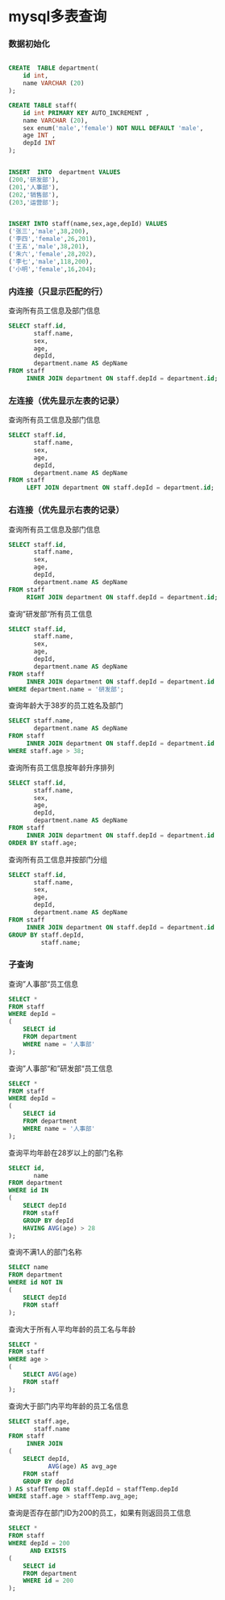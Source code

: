 ﻿# mysql多表查询

### 数据初始化

```sql

CREATE  TABLE department(
    id int,
    name VARCHAR (20)
);

CREATE TABLE staff(
    id int PRIMARY KEY AUTO_INCREMENT ,
    name VARCHAR (20),
    sex enum('male','female') NOT NULL DEFAULT 'male',
    age INT ,
    depId INT 
);


INSERT  INTO  department VALUES
(200,'研发部'),
(201,'人事部'),
(202,'销售部'),
(203,'运营部');


INSERT INTO staff(name,sex,age,depId) VALUES
('张三','male',38,200),
('李四','female',26,201),
('王五','male',38,201),
('朱六','female',28,202),
('李七','male',118,200),
('小明','female',16,204);

```

### 内连接（只显示匹配的行）

查询所有员工信息及部门信息

```sql    
SELECT staff.id, 
       staff.name, 
       sex, 
       age, 
       depId, 
       department.name AS depName
FROM staff
     INNER JOIN department ON staff.depId = department.id; 
```


### 左连接（优先显示左表的记录）

查询所有员工信息及部门信息

```sql
SELECT staff.id, 
       staff.name, 
       sex, 
       age, 
       depId, 
       department.name AS depName
FROM staff
     LEFT JOIN department ON staff.depId = department.id;
```


### 右连接（优先显示右表的记录）

查询所有员工信息及部门信息

```sql
SELECT staff.id, 
       staff.name, 
       sex, 
       age, 
       depId, 
       department.name AS depName
FROM staff
     RIGHT JOIN department ON staff.depId = department.id;
```


查询”研发部“所有员工信息
```sql
SELECT staff.id, 
       staff.name, 
       sex, 
       age, 
       depId, 
       department.name AS depName
FROM staff
     INNER JOIN department ON staff.depId = department.id
WHERE department.name = '研发部';
```

查询年龄大于38岁的员工姓名及部门
```sql
SELECT staff.name, 
       department.name AS depName
FROM staff
     INNER JOIN department ON staff.depId = department.id
WHERE staff.age > 38;
```

查询所有员工信息按年龄升序排列
```sql
SELECT staff.id, 
       staff.name, 
       sex, 
       age, 
       depId, 
       department.name AS depName
FROM staff
     INNER JOIN department ON staff.depId = department.id
ORDER BY staff.age;
```

查询所有员工信息并按部门分组
```sql
SELECT staff.id, 
       staff.name, 
       sex, 
       age, 
       depId, 
       department.name AS depName
FROM staff
     INNER JOIN department ON staff.depId = department.id
GROUP BY staff.depId, 
         staff.name;
```


### 子查询

查询”人事部“员工信息
```sql
SELECT *
FROM staff
WHERE depId =
(
    SELECT id
    FROM department
    WHERE name = '人事部'
);
```

查询”人事部“和”研发部“员工信息
```sql
SELECT *
FROM staff
WHERE depId =
(
    SELECT id
    FROM department
    WHERE name = '人事部'
);
```

查询平均年龄在28岁以上的部门名称
```sql
SELECT id, 
       name
FROM department
WHERE id IN
(
    SELECT depId
    FROM staff
    GROUP BY depId
    HAVING AVG(age) > 28
);
```

查询不满1人的部门名称
```sql
SELECT name 
FROM department 
WHERE id NOT IN 
(
    SELECT depId
    FROM staff
);
```

查询大于所有人平均年龄的员工名与年龄
```sql
SELECT *
FROM staff
WHERE age >
(
    SELECT AVG(age)
    FROM staff
);
```

查询大于部门内平均年龄的员工名信息
```sql
SELECT staff.age, 
       staff.name
FROM staff
     INNER JOIN
(
    SELECT depId, 
           AVG(age) AS avg_age
    FROM staff
    GROUP BY depId
) AS staffTemp ON staff.depId = staffTemp.depId
WHERE staff.age > staffTemp.avg_age;
```


查询是否存在部门ID为200的员工，如果有则返回员工信息
```sql
SELECT *
FROM staff
WHERE depId = 200
      AND EXISTS
(
    SELECT id
    FROM department
    WHERE id = 200
);
```



